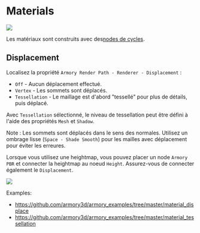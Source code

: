 # Materials

<img src="./graphics/img/materials.jpg">


Les matériaux sont construits avec des[nodes de cycles](https://docs.blender.org/manual/en/dev/render/cycles/nodes/index.html).

## Displacement

Localisez la propriété `Armory Render Path - Renderer - Displacement` :
- `Off` - Aucun déplacement effectué.
- `Vertex` - Les sommets sont déplacés.
- `Tessellation` - Le maillage est d'abord "tessellé" pour plus de détails, puis déplacé.

Avec `Tessellation` sélectionné, le niveau de tessellation peut être défini à l'aide des propriétés `Mesh` et `Shadow`.

Note : Les sommets sont déplacés dans le sens des normales. Utilisez un ombrage lisse (`Space - Shade Smooth`) pour les mailles avec déplacement pour éviter les erreures.

Lorsque vous utilisez une heightmap, vous pouvez placer un node `Armory PBR` et connecter la heightmap au noeud `Height`. Assurez-vous de connecter également le `Displacement`.

<img src="./graphics/img/displace.png">

Examples:
- https://github.com/armory3d/armory_examples/tree/master/material_displace
- https://github.com/armory3d/armory_examples/tree/master/material_tessellation
